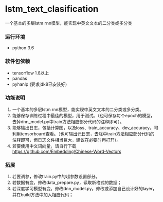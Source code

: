 # lstm_text_clasification
 一个基本的多层lstm rnn模型，能实现中英文文本的二分类或多分类

### 运行环境
- python 3.6

### 软件包依赖
- tensorflow 1.6以上
- pandas
- pyhanlp (要求jdk8已安装好)

### 功能说明
1. 一个基本的多层lstm rnn模型，能实现中英文文本的二分类或多分类。
2. 能够保存训练过程中最佳的模型，用于测试。（也可保存每个epoch的模型，去掉dnn_model.py中train方法相应部分代码的注释即可）。
3. 能够输出日志，包括计算图，以及loss、train_accuracy、dev_accuracy，可利用tensorboard查看。（也可输出元日志，去除中train方法相应部分代码的注释即可，但日志文件相当巨大，建议在必要时再打开）。
4. 若要使用中文词向量，请自行下载  https://github.com/Embedding/Chinese-Word-Vectors

### 拓展
1. 若要调参，修改train.py中的超参数设置部分。
2. 若数据有变，修改data_prepare.py，读取新格式的数据；
3. 若深度学习模型有变，修改dnn_model.py，修改或添加自己设计好的layer，并在build方法中加入相应代码；
